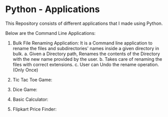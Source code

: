 # Python - Applications
This Repository consists of different applications that I made using Python.

Below are the Command Line Applications:
1. Bulk File Renaming Application: It is a Command line application to rename the files and subdirectories' names inside a given directory in bulk.
    a. Given a Directory path, Renames the contents of the Directory with the new name provided by the user.
    b. Takes care of renaming the files with correct extensions.
    c. User can Undo the rename operation.(Only Once)
  
2. Tic Tac Toe Game:
3. Dice Game:
4. Basic Calculator: 
5. Flipkart Price Finder:
